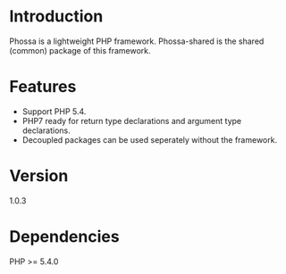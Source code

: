 # Introduction
Phossa is a lightweight PHP framework. Phossa-shared is the shared (common)
package of this framework.

# Features
- Support PHP 5.4.
- PHP7 ready for return type declarations and argument type declarations.
- Decoupled packages can be used seperately without the framework.

# Version
1.0.3

# Dependencies
PHP >= 5.4.0
